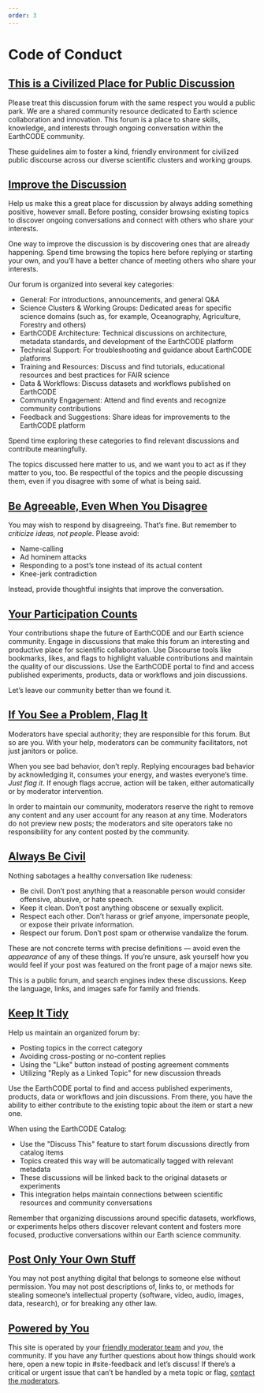 ```yaml
---
order: 3
---
```

# Code of Conduct

## [This is a Civilized Place for Public Discussion](#civilized)

Please treat this discussion forum with the same respect you would a public park. We are a shared community resource dedicated to Earth science collaboration and innovation. This forum is a place to share skills, knowledge, and interests through ongoing conversation within the EarthCODE community.

These guidelines aim to foster a kind, friendly environment for civilized public discourse across our diverse scientific clusters and working groups.

<a name="improve"></a>

## [Improve the Discussion](#improve)

Help us make this a great place for discussion by always adding something positive, however small. Before posting, consider browsing existing topics to discover ongoing conversations and connect with others who share your interests.

One way to improve the discussion is by discovering ones that are already happening. Spend time browsing the topics here before replying or starting your own, and you’ll have a better chance of meeting others who share your interests.

Our forum is organized into several key categories:

* General: For introductions, announcements, and general Q&A
* Science Clusters & Working Groups: Dedicated areas for specific science domains (such as, for example, Oceanography, Agriculture, Forestry and others)
* EarthCODE Architecture: Technical discussions on architecture, metadata standards, and development of the EarthCODE platform
* Technical Support: For troubleshooting and guidance about EarthCODE platforms
* Training and Resources: Discuss and find tutorials, educational resources and best practices for FAIR science
* Data & Workflows: Discuss datasets and workflows published on EarthCODE
* Community Engagement: Attend and find events and recognize community contributions
* Feedback and Suggestions: Share ideas for improvements to the EarthCODE platform 

Spend time exploring these categories to find relevant discussions and contribute meaningfully.

The topics discussed here matter to us, and we want you to act as if they matter to you, too. Be respectful of the topics and the people discussing them, even if you disagree with some of what is being said.

<a name="agreeable"></a>

## [Be Agreeable, Even When You Disagree](#agreeable)

You may wish to respond by disagreeing. That’s fine. But remember to _criticize ideas, not people_. Please avoid:

* Name-calling
* Ad hominem attacks
* Responding to a post’s tone instead of its actual content
* Knee-jerk contradiction

Instead, provide thoughtful insights that improve the conversation.

<a name="participate"></a>

## [Your Participation Counts](#participate)

Your contributions shape the future of EarthCODE and our Earth science community. Engage in discussions that make this forum an interesting and productive place for scientific collaboration. Use Discourse tools like bookmarks, likes, and flags to highlight valuable contributions and maintain the quality of our discussions. Use the EarthCODE portal to find and access published experiments, products, data or workflows and join discussions.

Let’s leave our community better than we found it.

<a name="flag-problems"></a>

## [If You See a Problem, Flag It](#flag-problems)

Moderators have special authority; they are responsible for this forum. But so are you. With your help, moderators can be community facilitators, not just janitors or police.

When you see bad behavior, don’t reply. Replying encourages bad behavior by acknowledging it, consumes your energy, and wastes everyone’s time. _Just flag it_. If enough flags accrue, action will be taken, either automatically or by moderator intervention.

In order to maintain our community, moderators reserve the right to remove any content and any user account for any reason at any time. Moderators do not preview new posts; the moderators and site operators take no responsibility for any content posted by the community.

<a name="be-civil"></a>

## [Always Be Civil](#be-civil)

Nothing sabotages a healthy conversation like rudeness:

* Be civil. Don’t post anything that a reasonable person would consider offensive, abusive, or hate speech.
* Keep it clean. Don’t post anything obscene or sexually explicit.
* Respect each other. Don’t harass or grief anyone, impersonate people, or expose their private information.
* Respect our forum. Don’t post spam or otherwise vandalize the forum.

These are not concrete terms with precise definitions &mdash; avoid even the _appearance_ of any of these things. If you’re unsure, ask yourself how you would feel if your post was featured on the front page of a major news site.

This is a public forum, and search engines index these discussions. Keep the language, links, and images safe for family and friends.

<a name="keep-tidy"></a>

## [Keep It Tidy](#keep-tidy)

Help us maintain an organized forum by:

* Posting topics in the correct category
* Avoiding cross-posting or no-content replies
* Using the "Like" button instead of posting agreement comments
* Utilizing "Reply as a Linked Topic" for new discussion threads

Use the EarthCODE portal to find and access published experiments, products, data or workflows and join discussions. From there, you have the ability to either contribute to the existing topic about the item or start a new one.

When using the EarthCODE Catalog:

* Use the "Discuss This" feature to start forum discussions directly from catalog items
* Topics created this way will be automatically tagged with relevant metadata
* These discussions will be linked back to the original datasets or experiments
* This integration helps maintain connections between scientific resources and community conversations

Remember that organizing discussions around specific datasets, workflows, or experiments helps others discover relevant content and fosters more focused, productive conversations within our Earth science community.

<a name="stealing"></a>

## [Post Only Your Own Stuff](#stealing)

You may not post anything digital that belongs to someone else without permission. You may not post descriptions of, links to, or methods for stealing someone’s intellectual property (software, video, audio, images, data, research), or for breaking any other law.

<a name="power"></a>

## [Powered by You](#power)

This site is operated by your [friendly moderator team](https://discourse-earthcode.eox.at/about) and *you*, the community. If you have any further questions about how things should work here, open a new topic in #site-feedback and let’s discuss! If there’s a critical or urgent issue that can’t be handled by a meta topic or flag, [contact the moderators](https://discourse-earthcode.eox.at/about).
